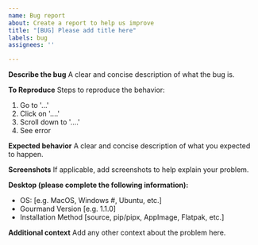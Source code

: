 ```yaml
---
name: Bug report
about: Create a report to help us improve
title: "[BUG] Please add title here"
labels: bug
assignees: ''

---
```


**Describe the bug**
A clear and concise description of what the bug is.

**To Reproduce**
Steps to reproduce the behavior:
1. Go to '...'
2. Click on '....'
3. Scroll down to '....'
4. See error

**Expected behavior**
A clear and concise description of what you expected to happen.

**Screenshots**
If applicable, add screenshots to help explain your problem.

**Desktop (please complete the following information):**
 - OS: [e.g. MacOS, Windows #, Ubuntu, etc.]
 - Gourmand Version [e.g. 1.1.0]
 - Installation Method [source, pip/pipx, AppImage, Flatpak, etc.]

**Additional context**
Add any other context about the problem here.
